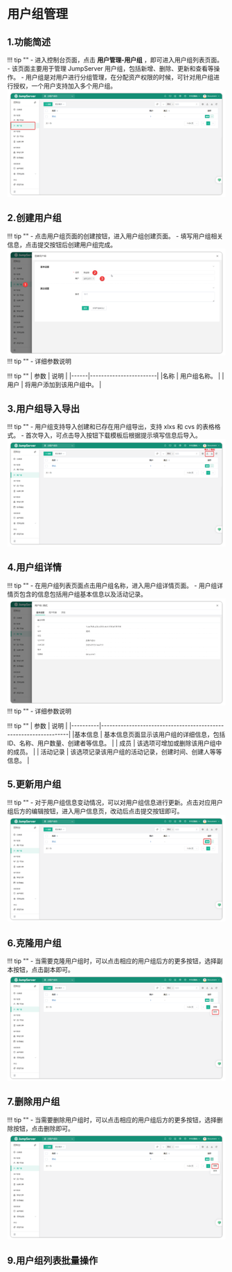 # 用户组管理
## 1.功能简述
!!! tip ""
    - 进入控制台页面，点击 **用户管理-用户组** ，即可进入用户组列表页面。
    - 该页面主要用于管理 JumpServer 用户组，包括新增、删除、更新和查看等操作。
    - 用户组是对用户进行分组管理，在分配资产权限的时候，可针对用户组进行授权，一个用户支持加入多个用户组。
![users_01](../../../../img/v4_user-groups_01.png)
## 2.创建用户组
!!! tip ""
    - 点击用户组页面的创建按钮，进入用户组创建页面。
    - 填写用户组相关信息，点击提交按钮后创建用户组完成。
![users_02](../../../../img/v4_user-groups_02.png)
!!! tip ""
    - 详细参数说明

!!! tip ""
| 参数 | 说明                    |
|------|------------------------|
|名称  | 用户组名称。            |
| 用户 | 将用户添加到该用户组中。 |

## 3.用户组导入导出
!!! tip ""
    - 用户组支持导入创建和已存在用户组导出，支持 xlxs 和 cvs 的表格格式。
    - 首次导入，可点击导入按钮下载模板后根据提示填写信息后导入。
![users_03](../../../../img/v4_user-groups_03.png)

## 4.用户组详情
!!! tip ""
    - 在用户组列表页面点击用户组名称，进入用户组详情页面。
    - 用户组详情页包含的信息包括用户组基本信息以及活动记录。
![users_04](../../../../img/v4_user-groups_04.png)
!!! tip ""
    - 详细参数说明

!!! tip ""
| 参数     | 说明                                                              |
|----------|------------------------------------------------------------------|
|基本信息  | 基本信息页面显示该用户组的详细信息，包括ID、名称、用户数量、创建者等信息。                                                                          |
| 成员     | 该选项可增加或删除该用户组中的成员。                                 |
| 活动记录 | 该选项记录该用户组的活动记录，创建时间、创建人等等信息。               |

## 5.更新用户组
!!! tip ""
    - 对于用户组信息变动情况，可以对用户组信息进行更新。点击对应用户组后方的编辑按钮，进入用户信息页，改动后点击提交按钮即可。
![users_05](../../../../img/v4_user-groups_05.png)

## 6.克隆用户组
!!! tip ""
    - 当需要克隆用户组时，可以点击相应的用户组后方的更多按钮，选择副本按钮，点击副本即可。
![users_06](../../../../img/v4_user-groups_06.png)

## 7.删除用户组
!!! tip ""
    - 当需要删除用户组时，可以点击相应的用户组后方的更多按钮，选择删除按钮，点击删除即可。
![users_07](../../../../img/v4_user-groups_07.png)

## 9.用户组列表批量操作